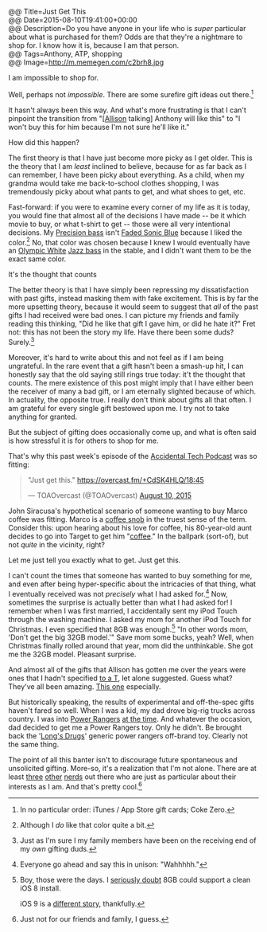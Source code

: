 @@ Title=Just Get This  
@@ Date=2015-08-10T19:41:00+00:00   
@@ Description=Do you have anyone in your life who is *super* particular about what is purchased for them? Odds are that they're a nightmare to shop for. I know how it is, because I am that person.  
@@ Tags=Anthony, ATP, shopping  
@@ Image=http://m.memegen.com/c2brh8.jpg  

I am impossible to shop for.

Well, perhaps not *impossible*. There are some surefire gift ideas out there.[^gi]

It hasn't always been this way. And what's more frustrating is that I can't pinpoint the transition from "[[Allison][twitter] talking] Anthony will like this" to "I won't buy this for him because I'm not sure he'll like it."

How did this happen?

The first theory is that I have just become more picky as I get older. This is the theory that I am *least* inclined to believe, because for as far back as I can remember, I have been picky about everything. As a child, when my grandma would take me back-to-school clothes shopping, I was tremendously picky about what pants to get, and what shoes to get, etc. 

Fast-forward: if you were to examine every corner of my life as it is today, you would fine that almost all of the decisions I have made -- be it which movie to buy, or what t-shirt to get -- those were all very intentional decisions. My [Precision bass][wikipedia] isn't [Faded Sonic Blue][fender] because I liked the color.[^al] No, that color was chosen because I knew I would eventually have an [Olympic White][fender 2] [Jazz bass][wikipedia 2] in the stable, and I didn't want them to be the exact same color.

<div class="takehome"><p>It's the thought that counts</p></div>

The better theory is that I have simply been repressing my dissatisfaction with past gifts, instead masking them with fake excitement. This is by far the more upsetting theory, because it would seem to suggest that *all* of the past gifts I had received were bad ones. I can picture my friends and family reading this thinking, "Did he like that gift I gave him, or did he hate it?" Fret not: this has not been the story my life. Have there been some duds? Surely.[^su] 

Moreover, it's hard to write about this and not feel as if I am being ungrateful. In the rare event that a gift hasn't been a smash-up hit, I can honestly say that the old saying still rings true today: it't the thought that counts. The mere existence of this post might imply that I have either been the receiver of many a bad gift, or I am eternally slighted because of which. In actuality, the opposite true. I really don't think about gifts all that often. I am grateful for every single gift bestowed upon me. I try not to take anything for granted.

But the subject of gifting does occasionally come up, and what is often said is how stressful it is for others to shop for me. 

That's why this past week's episode of the [Accidental Tech Podcast][atp] was so fitting:

<blockquote class="twitter-tweet tw-align-center" lang="en"><p lang="en" dir="ltr">&quot;Just get this.&quot; <a href="https://overcast.fm/+CdSK4HLQ/18:45">https://overcast.fm/+CdSK4HLQ/18:45</a></p>&mdash; TOAOvercast (@TOAOvercast) <a href="https://twitter.com/TOAOvercast/status/630820314495086592">August 10, 2015</a></blockquote> <script async src="//platform.twitter.com/widgets.js" charset="utf-8"></script>

John Siracusa's hypothetical scenario of someone wanting to buy Marco coffee was fitting. Marco is a [coffee snob][duckduckgo] in the truest sense of the term. Consider this: upon hearing about his love for coffee, his 80-year-old aunt decides to go into Target to get him "[coffee][target]." In the ballpark (sort-of), but not *quite* in the vicinity, right?

<div class="takehomeLeft"><p>Let me just tell you exactly what to get. Just get this.</p></div>

I can't count the times that someone has wanted to buy something for me, and even after being hyper-specific about the intricacies of that thing, what I eventually received was not *precisely* what I had asked for.[^wahh] Now, sometimes the surprise is actually better than what I had asked for! I remember when I was first married, I accidentally sent my iPod Touch through the washing machine. I asked my mom for another iPod Touch for Christmas. I even specified that 8GB was enough.[^th] "In other words mom, 'Don't get the big 32GB model.'" Save mom some bucks, yeah? Well, when Christmas finally rolled around that year, mom did the unthinkable. She got me the 32GB model. Pleasant surprise. 

And almost all of the gifts that Allison has gotten me over the years were ones that I hadn't specified [to a T][urbandictionary], let alone suggested. Guess what? They've all been amazing. [This one][hellolumio] especially.

But historically speaking, the results of experimental and off-the-spec gifts haven't fared so well. When I was a kid, my dad drove big-rig trucks across country. I was into [Power Rangers][wikipedia 3] [at the time][theoveranalyzed]. And whatever the occasion, dad decided to get me a Power Rangers toy. Only he didn't. Be brought back the '[Long's Drugs][cvs]' generic power rangers off-brand toy. Clearly not the same thing.

The point of all this banter isn't to discourage future spontaneous and unsolicited gifting. More-so, it's a realization that I'm not alone. There are at least [three][marco] [other][caseyliss] [nerds][hypercritical] out there who are just as particular about their interests as I am. And that's pretty cool.[^ju]

[^gi]: In no particular order: iTunes / App Store gift cards; Coke Zero.
[^al]: Although I *do* like that color quite a bit.
[^su]: Just as I'm sure I my family members have been on the receiving end of my *own* gifting duds.
[^wahh]: Everyone go ahead and say this in unison: "Wahhhhh."
[^th]: Boy, those were the days. I [seriously doubt][bgr] 8GB could support a clean iOS 8 install. 

	iOS 9 is a [different story][bgr 2], thankfully.
[^ju]: Just not for our friends and family, I guess.

[atp]: http://atp.fm/episodes/129
[bgr]: http://www.bgr.in/news/ios-8-requires-over-5gb-of-free-space-to-install-heres-what-iphone-5c-8gb-users-should-do/
[bgr 2]: http://bgr.com/2015/06/24/16gb-iphone-6s-ios-9-storage-fixes/
[caseyliss]: http://caseyliss.com
[cvs]: http://www.cvs.com/content/longs
[duckduckgo]: https://duckduckgo.com/?q=site%3Amarco.org+coffee
[fender]: http://www.fender.com/basses/precision-bass/american-vintage-63-precision-bass/0191010872.html#start=1
[fender 2]: http://www.fender.com/basses/jazz-bass/american-vintage-64-jazz-bass/0191020800.html#start=1
[hellolumio]: http://www.hellolumio.com/
[hypercritical]: http://hypercritical.co
[marco]: http://marco.org
[target]: http://www.target.com/p/starbucks-house-blend-coffee-k-cup-16-ct/-/A-14013860
[theoveranalyzed]: http://www.theoveranalyzed.net/2015/2/26/heres-what-youd-get-if-michael-bay-made-a-gritty-power-rangers-movie
[twitter]: http://twitter.com/venusuautumn
[urbandictionary]: http://www.urbandictionary.com/define.php?term=to+a+T&defid=2892905
[wikipedia]: https://en.wikipedia.org/wiki/Fender_Precision_Bass
[wikipedia 2]: https://en.wikipedia.org/wiki/Fender_Jazz_Bass
[wikipedia 3]: https://en.wikipedia.org/wiki/Power_Rangers